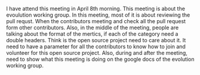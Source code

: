 I have attend this meeting in April 8th morning. This meeting is about the evoulution working group. In this meeting, most of it is about reviewing the pull requst. When the contributors meeting and check all the pull request form other contributors.
Also, in the middle of the meeting, people are talking about the format of the mertics, if each of the category need a double headers. Think is the open source project need to care about it. It need to have a parameter for all the contributors to know how to join and volunteer for this open source project. Also, during and after the meeting, need to show what this meeting is doing on the google docs of the evolution working group.
